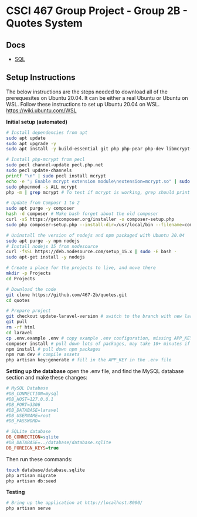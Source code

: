 # CSCI 467 Group Project - Group 2B - Quotes System

## Docs

* [SQL](sql/README.md)

## Setup Instructions

The below instructions are the steps needed to download all of the prerequesites on Ubuntu 20.04. It can be either a real Ubuntu or Ubuntu on WSL. Follow these instructions to set up Ubuntu 20.04 on WSL. https://wiki.ubuntu.com/WSL

**Initial setup (automated)**
```sh
# Install dependencies from apt
sudo apt update
sudo apt upgrade -y
sudo apt install -y build-essential git php php-pear php-dev libmcrypt-dev php-fpm php-zip php-mbstring php-xml php-gd mysql-client php-mysql sqlite3 php-sqlite3

# Install php-mcrypt from pecl
sudo pecl channel-update pecl.php.net
sudo pecl update-channels
printf "\n" | sudo pecl install mcrypt
echo -e "; Enable mcrypt extension module\nextension=mcrypt.so" | sudo tee /etc/php/7.4/mods-available/mcrypt.ini
sudo phpenmod -s ALL mcrypt
php -m | grep mcrypt # To test if mcrypt is working, grep should print out "mcrypt" in red if enabled, or print nothing if not enabled

# Update from Composr 1 to 2
sudo apt purge -y composer
hash -d composer # Make bash forget about the old composer
curl -sS https://getcomposer.org/installer -o composer-setup.php
sudo php composer-setup.php --install-dir=/usr/local/bin --filename=composer

# Uninstall the version of nodejs and npm packaged with Ubuntu 20.04
sudo apt purge -y npm nodejs
# Install nodejs 15 from nodesource 
curl -fsSL https://deb.nodesource.com/setup_15.x | sudo -E bash -
sudo apt-get install -y nodejs

# Create a place for the projects to live, and move there
mkdir -p Projects
cd Projects

# Download the code
git clone https://github.com/467-2b/quotes.git
cd quotes

# Prepare project
git checkout update-laravel-version # switch to the branch with new laravel
git pull
rm -rf html
cd laravel
cp .env.example .env # copy example .env configuration, missing APP_KEY
composer install # pull down lots of packages, may take 10+ minutes if not cached
npm install # pull down npm packages
npm run dev # compile assets
php artisan key:generate # fill in the APP_KEY in the .env file
```

**Setting up the database**
open the .env file, and find the MySQL database section and make these changes:
```ini
# MySQL Database
#DB_CONNECTION=mysql
#DB_HOST=127.0.0.1
#DB_PORT=3306
#DB_DATABASE=laravel
#DB_USERNAME=root
#DB_PASSWORD=

# SQLite database
DB_CONNECTION=sqlite
#DB_DATABASE=../database/database.sqlite
DB_FOREIGN_KEYS=true
```

Then run these commands: 
```sh
touch database/database.sqlite
php artisan migrate
php artisan db:seed
```

**Testing**
```sh
# Bring up the application at http://localhost:8000/
php artisan serve
```